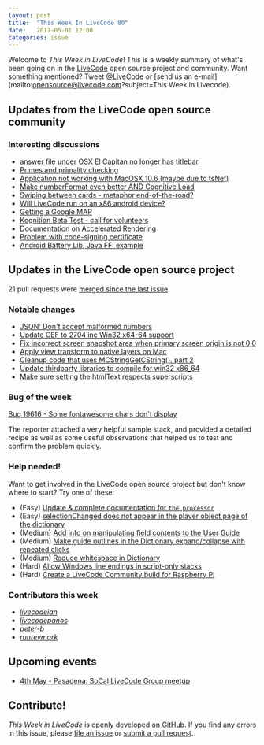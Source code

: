 ```yaml
---
layout: post
title:  "This Week In LiveCode 80"
date:   2017-05-01 12:00
categories: issue
---
```


Welcome to *This Week in LiveCode*!  This is a weekly summary of what's been
going on in the [LiveCode](https://livecode.com/) open source project and
community.  Want something mentioned?  Tweet
[@LiveCode](https://twitter.com/LiveCode) or
[send us an e-mail](mailto:opensource@livecode.com?subject=This Week in Livecode).

## Updates from the LiveCode open source community

<!---
### News & blog posts

- [Android audio recording library using Java FFI](https://livecode.com/android-audio-recording-library-using-java-ffi/)
-->


### Interesting discussions

- [answer file under OSX El Capitan no longer has titlebar](https://www.mail-archive.com/use-livecode@lists.runrev.com/msg84187.html)
- [Primes and primality checking](https://www.mail-archive.com/use-livecode@lists.runrev.com/msg84207.html)
- [Application not working with MacOSX 10.6 (maybe due to tsNet)](https://www.mail-archive.com/use-livecode@lists.runrev.com/msg84210.html)
- [Make numberFormat even better AND Cognitive Load](https://www.mail-archive.com/use-livecode@lists.runrev.com/msg84231.html)
- [Swiping between cards - metaphor end-of-the-road?](https://www.mail-archive.com/use-livecode@lists.runrev.com/msg84258.html)
- [Will LiveCode run on an x86 android device?](https://www.mail-archive.com/use-livecode@lists.runrev.com/msg84260.html)
- [Getting a Google MAP](https://www.mail-archive.com/use-livecode@lists.runrev.com/msg84307.html)
- [Kognition Beta Test - call for volunteers](https://www.mail-archive.com/use-livecode@lists.runrev.com/msg84324.html)
- [Documentation on Accelerated Rendering](https://www.mail-archive.com/use-livecode@lists.runrev.com/msg84377.html)
- [Problem with code-signing certificate](https://www.mail-archive.com/use-livecode@lists.runrev.com/msg84389.html)
- [Android Battery Lib, Java FFI example](http://forums.livecode.com/viewtopic.php?t=29186&p=153696)
  
## Updates in the LiveCode open source project

21 pull requests were [merged since the last issue](https://github.com/search?utf8=✓&q=org%3Alivecode+is%3Apublic+is%3Apr+is%3Amerged+merged%3A2017-04-24..2017-04-30&type=Issues&ref=searchresults).

<!---
### New LiveCode releases

- [LiveCode 8.1.4-rc-1](https://downloads.livecode.com/livecode/#8_1_4)
-->

### Notable changes

- [JSON: Don't accept malformed numbers](https://github.com/livecode/livecode/pull/5396)
- [Update CEF to 2704 inc Win32 x64-64 support](https://github.com/livecode/livecode-thirdparty/pull/97)
- [Fix incorrect screen snapshot area when primary screen origin is not 0,0](https://github.com/livecode/livecode/pull/5385)
- [Apply view transform to native layers on Mac](https://github.com/livecode/livecode/pull/5384)
- [Cleanup code that uses MCStringGetCString(), part 2](https://github.com/livecode/livecode/pull/5389)
- [Update thirdparty libraries to compile for win32 x86_64](https://github.com/livecode/livecode-thirdparty/pull/96)
- [Make sure setting the htmlText respects superscripts](https://github.com/livecode/livecode/pull/5398)


### Bug of the week

[Bug 19616 - Some fontawesome chars don't display](http://quality.livecode.com/show_bug.cgi?id=19616)

The reporter attached a very helpful sample stack, and provided a detailed recipe as well as some useful observations that helped us to test and confirm the problem quickly.

### Help needed!

Want to get involved in the LiveCode open source project but don't know where
to start?  Try one of these:

- (Easy) [Update & complete documentation for `the processor`](http://quality.livecode.com/show_bug.cgi?id=17974)
- (Easy) [selectionChanged does not appear in the player object page of the dictionary](http://quality.livecode.com/show_bug.cgi?id=19083)
- (Medium) [Add info on manipulating field contents to the User Guide](http://quality.livecode.com/show_bug.cgi?id=18990)
- (Medium) [Make guide outlines in the Dictionary expand/collapse with repeated clicks](http://quality.livecode.com/show_bug.cgi?id=18184)
- (Medium) [Reduce whitespace in Dictionary](http://quality.livecode.com/show_bug.cgi?id=18278)
- (Hard) [Allow Windows line endings in script-only stacks](http://quality.livecode.com/show_bug.cgi?id=17810)
- (Hard) [Create a LiveCode Community build for Raspberry Pi](http://forums.livecode.com/viewtopic.php?f=76&t=27912)

### Contributors this week

- *[livecodeian](https://github.com/livecodeian)*
- *[livecodepanos](https://github.com/livecodepanos)*
- *[peter-b](https://github.com/peter-b)*
- *[runrevmark](https://github.com/runrevmark)*


## Upcoming events

* [4th May - Pasadena: SoCal LiveCode Group meetup](http://forums.livecode.com/viewtopic.php?f=50&t=29156)


## Contribute!

*This Week in LiveCode* is openly developed
[on GitHub](https://github.com/livecode/this-week-in-livecode).
If you find any errors in this issue, please
[file an issue](https://github.com/livecode/this-week-in-livecode/issues) or
[submit a pull request](https://github.com/livecode/this-week-in-livecode/pulls).
